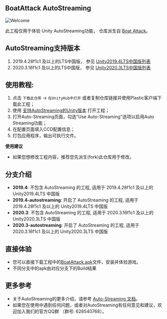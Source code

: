 ## BoatAttack AutoStreaming

![Welcome](./Assets/Textures/UI/welcome-title.png)

此工程仅用于体验 Unity AutoStreaming功能，
仓库派生自 [Boat Attack](https://plastichub.unity.cn/unity-tech-cn/BoatAttack)。

## AutoStreaming支持版本
  1. 2019.4.28f1c1 及以上的LTS中国版， 参见 [Unity2019.4LTS中国版列表](https://unity.cn/releases/lts/2019)
  2. 2020.3.16f1c1 及以上的LTS中国版， 参见 [Unity2020.3LTS中国版列表](https://unity.cn/releases/lts/2020)

## 使用教程:
  1. 点击 `下载此仓库` -> `在UnityHub中打开` 或者复制仓库链接并使用Plastic客户端下载此工程；
  2. 使用 [支持AutoStreaming的Unity版本](#autostreaming支持版本) 打开工程；
  3. 打开Auto-Streaming页面，勾选"Use Auto-Streaming"选项以启用Auto Streaming功能；
  4. 在配置页面填入CCD配置信息；
  5. 打包应用程序，输出可执行文件。

**使用建议**
  - 如果您想修改工程内容，推荐您先派生(fork)此仓库用于修改。

## 分支介绍

  - **2019.4**: 不包含 AutoStreaming 的工程, 适用于 2019.4.28f1c1 及以上的 Unity2019.4LTS 中国版
  - **2019.4-autostreaming**: 开启了 AutoStreaming 的工程, 适用于2019.4.28f1c1 及以上的 Unity2019.4LTS 中国版
  - **2020.3**: 不包含 AutoStreaming 的工程, 适用于 2020.3.16f1c1 及以上的 Unity2020.3LTS 中国版
  - **2020.3-autostreaming**: 开启了 AutoStreaming 的工程, 适用于 2020.3.16f1c1 及以上的 Unity2020.3LTS 中国版

## 直接体验
- 您可以直接下载工程中的[BoatAttack.apk](./BoatAttack.apk)文件，安装并体验游戏。
- 不同分支中的apk由对应分支下的Build结果

## 更多参考

* 关于AutoStreaming的更多介绍，请参考 [Auto-Streaming 文档](https://docs.unity.cn/cn/Packages-cn/com.unity.autostreaming@0.1/manual/)。
* 如果您在使用中遇到任何问题，或者对AutoStreaming有任何意见和建议，欢迎加入我们的官方QQ群 （群号: 628540768）。


